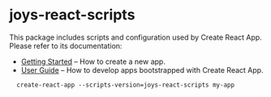 # joys-react-scripts

This package includes scripts and configuration used by Create React App.
Please refer to its documentation:

* [Getting Started](https://github.com/facebookincubator/create-react-app/blob/master/README.md#getting-started) – How to create a new app.
* [User Guide](https://github.com/facebookincubator/create-react-app/blob/master/packages/react-scripts/template/README.md) – How to develop apps bootstrapped with Create React App.

```
  create-react-app --scripts-version=joys-react-scripts my-app
```
